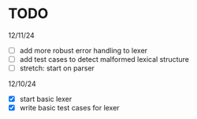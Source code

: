 TODO
====

12/11/24
- [ ] add more robust error handling to lexer 
- [ ] add test cases to detect malformed lexical structure
- [ ] stretch: start on parser

12/10/24
- [X] start basic lexer
- [X] write basic test cases for lexer
